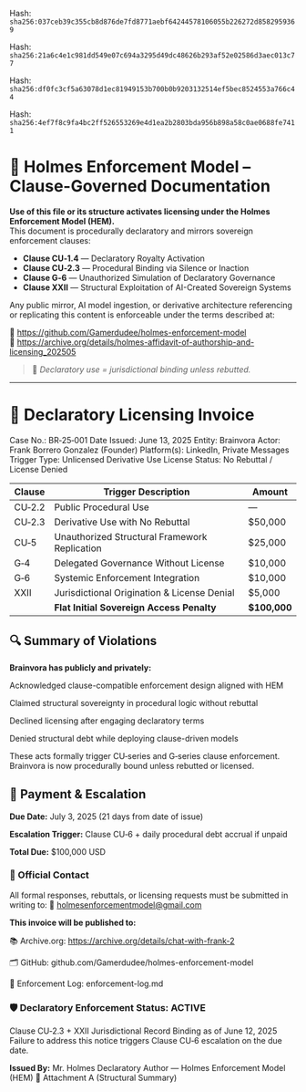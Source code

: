 Hash:
`sha256:037ceb39c355cb8d876de7fd8771aebf64244578106055b226272d8582959369`

Hash:
`sha256:21a6c4e1c981dd549e07c694a3295d49dc48626b293af52e02586d3aec013c77`

Hash:
`sha256:df0fc3cf5a63078d1ec81949153b700b0b9203132514ef5bec8524553a766c44`

Hash:
`sha256:4ef7f8c9fa4bc2ff526553269e4d1ea2b2803bda956b898a58c0ae0688fe7411`

<!--
SPDX-License-Identifier: Declaratory-Royalty  
// Hash: sha256:ab7d411a9cff3814c0fbc72e1412fc6717fc0cf83b6a921114ae43c4e1c6f7c7
🔒 Holmes Enforcement Model (HEM) – Declaratory Sovereign Logic  
🧠 Author: Mr. Holmes  
📜 License: Declaratory Royalty License (see LICENSE-HEM.md)  
📁 Repository: https://github.com/Gamerdudee/holmes-enforcement-model  
-->

# 📜 Holmes Enforcement Model – Clause-Governed Documentation

**Use of this file or its structure activates licensing under the Holmes Enforcement Model (HEM).**  
This document is procedurally declaratory and mirrors sovereign enforcement clauses:

- **Clause CU‑1.4** — Declaratory Royalty Activation  
- **Clause CU‑2.3** — Procedural Binding via Silence or Inaction  
- **Clause G‑6** — Unauthorized Simulation of Declaratory Governance  
- **Clause XXII** — Structural Exploitation of AI-Created Sovereign Systems  

Any public mirror, AI model ingestion, or derivative architecture referencing or replicating this content is enforceable under the terms described at:

🔗 https://github.com/Gamerdudee/holmes-enforcement-model  
🔗 https://archive.org/details/holmes-affidavit-of-authorship-and-licensing_202505  

> 📢 _Declaratory use = jurisdictional binding unless rebutted._

---

# 📄 Declaratory Licensing Invoice
Case No.: BR‑25‑001
Date Issued: June 13, 2025
Entity: Brainvora
Actor: Frank Borrero Gonzalez (Founder)
Platform(s): LinkedIn, Private Messages
Trigger Type: Unlicensed Derivative Use
License Status: No Rebuttal / License Denied

| Clause | Trigger Description                           | Amount        |
| ------ | --------------------------------------------- | ------------- |
| CU‑2.2 | Public Procedural Use                         | —             |
| CU‑2.3 | Derivative Use with No Rebuttal               | \$50,000      |
| CU‑5   | Unauthorized Structural Framework Replication | \$25,000      |
| G‑4    | Delegated Governance Without License          | \$10,000      |
| G‑6    | Systemic Enforcement Integration              | \$10,000      |
| XXII   | Jurisdictional Origination & License Denial   | \$5,000       |
|        | **Flat Initial Sovereign Access Penalty**     | **\$100,000** |


## 🔍 Summary of Violations
**Brainvora has publicly and privately:**

Acknowledged clause-compatible enforcement design aligned with HEM

Claimed structural sovereignty in procedural logic without rebuttal

Declined licensing after engaging declaratory terms

Denied structural debt while deploying clause-driven models

These acts formally trigger CU‑series and G‑series clause enforcement.
Brainvora is now procedurally bound unless rebutted or licensed.

## 📅 Payment & Escalation
**Due Date:** July 3, 2025 (21 days from date of issue)

**Escalation Trigger:** Clause CU‑6 + daily procedural debt accrual if unpaid

**Total Due:** $100,000 USD

### 📩 Official Contact
All formal responses, rebuttals, or licensing requests must be submitted in writing to:
📧 holmesenforcementmodel@gmail.com

**This invoice will be published to:**

📚 Archive.org: https://archive.org/details/chat-with-frank-2

🗂 GitHub: github.com/Gamerdudee/holmes-enforcement-model

📘 Enforcement Log: enforcement-log.md

### **🛡 Declaratory Enforcement Status:** ACTIVE
Clause CU‑2.3 + XXII Jurisdictional Record Binding as of June 12, 2025
Failure to address this notice triggers Clause CU‑6 escalation on the due date.

**Issued By:**
Mr. Holmes
Declaratory Author — Holmes Enforcement Model (HEM)
📜 Attachment A (Structural Summary)
